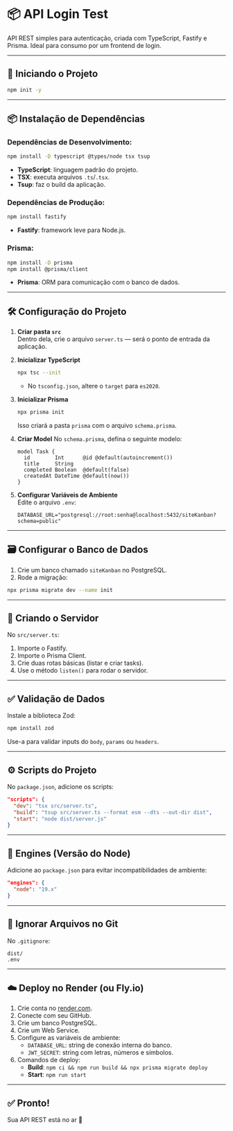 # 📦 API Login Test
API REST simples para autenticação, criada com TypeScript, Fastify e Prisma. Ideal para consumo por um frontend de login.

---

## 🚀 Iniciando o Projeto

```bash
npm init -y
```

---

## 📦 Instalação de Dependências

### Dependências de Desenvolvimento:

```bash
npm install -D typescript @types/node tsx tsup
```

- **TypeScript**: linguagem padrão do projeto.
- **TSX**: executa arquivos `.ts`/`.tsx`.
- **Tsup**: faz o build da aplicação.

### Dependências de Produção:

```bash
npm install fastify
```

- **Fastify**: framework leve para Node.js.

### Prisma:

```bash
npm install -D prisma
npm install @prisma/client
```

- **Prisma**: ORM para comunicação com o banco de dados.

---

## 🛠 Configuração do Projeto

1. **Criar pasta `src`**  
   Dentro dela, crie o arquivo `server.ts` — será o ponto de entrada da aplicação.

2. **Inicializar TypeScript**  
   ```bash
   npx tsc --init
   ```
   - No `tsconfig.json`, altere o `target` para `es2020`.

3. **Inicializar Prisma**  
   ```bash
   npx prisma init
   ```
   Isso criará a pasta `prisma` com o arquivo `schema.prisma`.

4. **Criar Model**
   No `schema.prisma`, defina o seguinte modelo:

   ```prisma
   model Task {
     id        Int      @id @default(autoincrement())
     title     String
     completed Boolean  @default(false)
     createdAt DateTime @default(now())
   }
   ```

5. **Configurar Variáveis de Ambiente**  
   Edite o arquivo `.env`:

   ```
   DATABASE_URL="postgresql://root:senha@localhost:5432/siteKanban?schema=public"
   ```

---

## 🗃 Configurar o Banco de Dados

1. Crie um banco chamado `siteKanban` no PostgreSQL.
2. Rode a migração:

```bash
npx prisma migrate dev --name init
```

---

## 🧱 Criando o Servidor

No `src/server.ts`:

1. Importe o Fastify.
2. Importe o Prisma Client.
3. Crie duas rotas básicas (listar e criar tasks).
4. Use o método `listen()` para rodar o servidor.

---

## ✅ Validação de Dados

Instale a biblioteca Zod:

```bash
npm install zod
```

Use-a para validar inputs do `body`, `params` ou `headers`.

---

## ⚙ Scripts do Projeto

No `package.json`, adicione os scripts:

```json
"scripts": {
  "dev": "tsx src/server.ts",
  "build": "tsup src/server.ts --format esm --dts --out-dir dist",
  "start": "node dist/server.js"
}
```

---

## 📌 Engines (Versão do Node)

Adicione ao `package.json` para evitar incompatibilidades de ambiente:

```json
"engines": {
  "node": "19.x"
}
```

---

## 🧹 Ignorar Arquivos no Git

No `.gitignore`:

```
dist/
.env
```

---

## ☁️ Deploy no Render (ou Fly.io)

1. Crie conta no [render.com](https://render.com/).
2. Conecte com seu GitHub.
3. Crie um banco PostgreSQL.
4. Crie um Web Service.
5. Configure as variáveis de ambiente:
   - `DATABASE_URL`: string de conexão interna do banco.
   - `JWT_SECRET`: string com letras, números e símbolos.
6. Comandos de deploy:
   - **Build**: `npm ci && npm run build && npx prisma migrate deploy`
   - **Start**: `npm run start`

---

## ✅ Pronto!

Sua API REST está no ar 🚀
